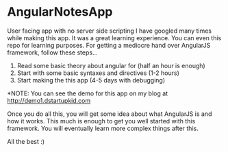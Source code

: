 # AngularNotesApp
User facing app with no server side scripting
I have googled many times while making this app. It was a great learning experience. You can even this repo for learning purposes. 
For getting a mediocre hand over AngularJS framework, follow these steps...

1) Read some basic theory about angular for (half an hour is enough)
2) Start with some basic syntaxes and directives (1-2 hours)
3) Start making the this app (4-5 days with debugging)

*NOTE: You can see the demo for this app on my blog at http://demo1.dstartupkid.com

Once you do all this, you will get some idea about what AngularJS is and how it works. This much is enough to get you well started with this framework. You will eventually learn more complex things after this.

All the best :)
